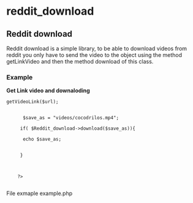# reddit_download

<h2>Reddit download</h2>


<p>
  Reddit download is a simple library, to be able to download videos from reddit you only have to send the video to the object using the method getLinkVideo and then the method download
  of this class.
</p>

<h3>Example</h3>
 <strong>Get Link video and downaloding</strong>
<code>

<?php

    require('Reddit_Download.php');

    $url = "https://www.reddit.com/r/argentina/comments/u16yij/cocodrilo_con_reflujo/";


    $Reddit_download = new Reddit_Download();
 
    $Reddit_download->getVideoLink($url);

    
      $save_as = "videos/cocodrilos.mp4";
  
     if( $Reddit_download->download($save_as)){
  
      echo $save_as;
  
  
     }



    ?>

</code>

<p>File exmaple example.php</p>





